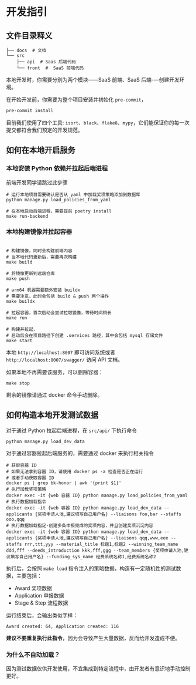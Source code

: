 # 开发指引

## 文件目录释义
```text
├── docs  # 文档
└── src
    ├── api  # Saas 后端代码
    └── front  #  SaaS 前端代码 
```

本地开发时，你需要分别为两个模块——SaaS 前端、SaaS 后端-—创建开发环境。

在开始开发前，你需要为整个项目安装并初始化 `pre-commit`， 

``` bash
pre-commit install
```

目前我们使用了四个工具: `isort`、`black`、`flake8`、`mypy`，它们能保证你的每一次提交都符合我们预定的开发规范。

## 如何在本地开启服务

### 本地安装 Python 依赖并拉起后端进程

前端开发同学请跳过此步骤

```shell
# 运行本地项目需要确认是否从 yaml 中加载奖项策略添加到数据库
python manage.py load_policies_from_yaml
```


```shell
# 在本地启动后端进程，需要提前 poetry install
make run-backend
```

### 本地构建镜像并拉起容器

```shell

# 构建镜像，同时会构建前端内容
# 当本地代码更新后，需要再次构建
make build

# 将镜像更新到远端仓库
make push

# arm64 机器需要额外安装 buildx
# 需要注意，此时会包括 build & push 两个操作
make buildx

# 拉起容器，首次启动会尝试拉取镜像，等待时间稍长
make run

# 构建并拉起，
# 启动后会在项目路径下创建 .services 路径，其中会包括 mysql 存储文件
make start
```

本地 `http://localhost:8007` 即可访问系统或者 `http://localhost:8007/swagger/` 访问 API 文档。

如果本地不再需要该服务，可以删除容器：
```shell
make stop
```
剩余的镜像请通过 docker 命令手动删除。

## 如何构造本地开发测试数据

对于通过 Python 拉起后端进程，在 `src/api/` 下执行命令

```shell
python manage.py load_dev_data
```

对于通过容器拉起后端服务的，需要通过 docker 来执行相关指令

```shell
# 获取容器 ID
# 如果无法拿到容器 ID，请使用 docker ps -a 检查是否正在运行
# 或者手动获取容器 ID
docker ps | grep bk-honor | awk '{print $1}'
# 执行加载奖项策略
docker exec -it {web 容器 ID} python manage.py load_policies_from_yaml
# 执行数据加载指令
docker exec -it {web 容器 ID} python manage.py load_dev_data --applicants {奖项申请人池,建议填写自己用户名} --liaisons foo,bar --staffs ooo,qqq
# 执行数据加载指定-创建多条申报完成的奖项内容，并且创建奖项沉淀内容
docker exec -it {web 容器 ID} python manage.py load_dev_data --applicants {奖项申请人池,建议填写自己用户名} --liaisons qqq,www,eee --staffs rrr,ttt,yyy --material_title 标题1,标题2 --winning_team_name ddd,fff --deeds_introduction kkk,fff,ggg --team_members {奖项申请人池,建议填写自己用户名} --funding_sys_name 经费系统名称1,经费系统名称2
```

执行后，会按照 `make load` 指令注入的策略数据，构造有一定随机性的测试数据，主要包括：
- Award 奖项数据
- Application 申报数据
- Stage & Step 流程数据

运行结束后，会输出类似字样：
```
Award created: 64, Application created: 116
```

**建议不要重复执行此指令**，因为会导致产生大量数据，反而给开发造成不便。


### 为什么不自动加载？

因为测试数据仅供开发使用，不宜集成到特定流程中，由开发者有意识地手动控制更好。